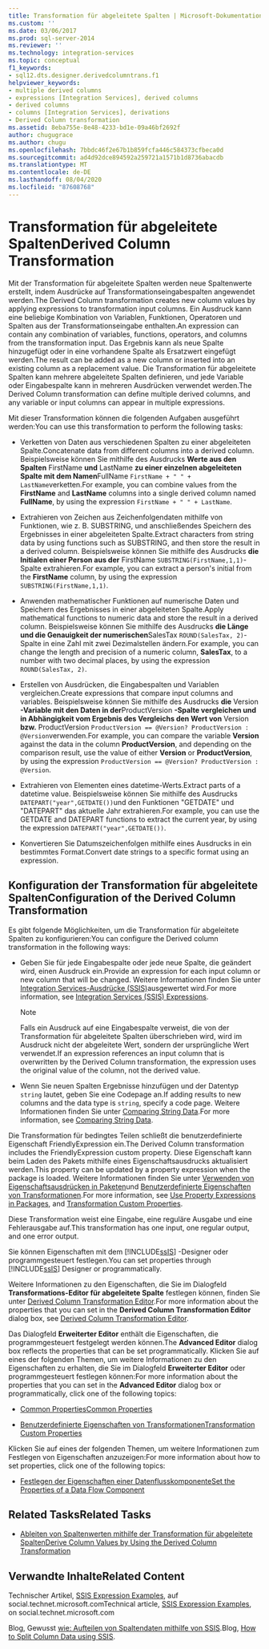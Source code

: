 ```yaml
---
title: Transformation für abgeleitete Spalten | Microsoft-Dokumentation
ms.custom: ''
ms.date: 03/06/2017
ms.prod: sql-server-2014
ms.reviewer: ''
ms.technology: integration-services
ms.topic: conceptual
f1_keywords:
- sql12.dts.designer.derivedcolumntrans.f1
helpviewer_keywords:
- multiple derived columns
- expressions [Integration Services], derived columns
- derived columns
- columns [Integration Services], derivations
- Derived Column transformation
ms.assetid: 8eba755e-8e48-4233-bd1e-09a46bf2692f
author: chugugrace
ms.author: chugu
ms.openlocfilehash: 7bbdc46f2e67b1b859fcfa446c584373cfbeca0d
ms.sourcegitcommit: ad4d92dce894592a259721a1571b1d8736abacdb
ms.translationtype: MT
ms.contentlocale: de-DE
ms.lasthandoff: 08/04/2020
ms.locfileid: "87608768"
---
```

# <a name="derived-column-transformation"></a><span data-ttu-id="d4585-102">Transformation für abgeleitete Spalten</span><span class="sxs-lookup"><span data-stu-id="d4585-102">Derived Column Transformation</span></span>
  <span data-ttu-id="d4585-103">Mit der Transformation für abgeleitete Spalten werden neue Spaltenwerte erstellt, indem Ausdrücke auf Transformationseingabespalten angewendet werden.</span><span class="sxs-lookup"><span data-stu-id="d4585-103">The Derived Column transformation creates new column values by applying expressions to transformation input columns.</span></span> <span data-ttu-id="d4585-104">Ein Ausdruck kann eine beliebige Kombination von Variablen, Funktionen, Operatoren und Spalten aus der Transformationseingabe enthalten.</span><span class="sxs-lookup"><span data-stu-id="d4585-104">An expression can contain any combination of variables, functions, operators, and columns from the transformation input.</span></span> <span data-ttu-id="d4585-105">Das Ergebnis kann als neue Spalte hinzugefügt oder in eine vorhandene Spalte als Ersatzwert eingefügt werden.</span><span class="sxs-lookup"><span data-stu-id="d4585-105">The result can be added as a new column or inserted into an existing column as a replacement value.</span></span> <span data-ttu-id="d4585-106">Die Transformation für abgeleitete Spalten kann mehrere abgeleitete Spalten definieren, und jede Variable oder Eingabespalte kann in mehreren Ausdrücken verwendet werden.</span><span class="sxs-lookup"><span data-stu-id="d4585-106">The Derived Column transformation can define multiple derived columns, and any variable or input columns can appear in multiple expressions.</span></span>  
  
 <span data-ttu-id="d4585-107">Mit dieser Transformation können die folgenden Aufgaben ausgeführt werden:</span><span class="sxs-lookup"><span data-stu-id="d4585-107">You can use this transformation to perform the following tasks:</span></span>  
  
-   <span data-ttu-id="d4585-108">Verketten von Daten aus verschiedenen Spalten zu einer abgeleiteten Spalte.</span><span class="sxs-lookup"><span data-stu-id="d4585-108">Concatenate data from different columns into a derived column.</span></span> <span data-ttu-id="d4585-109">Beispielsweise können Sie mithilfe des Ausdrucks **Werte aus den Spalten** FirstName **und** LastName **zu einer einzelnen abgeleiteten Spalte mit dem Namen**FullName `FirstName + " " + LastName`verketten.</span><span class="sxs-lookup"><span data-stu-id="d4585-109">For example, you can combine values from the **FirstName** and **LastName** columns into a single derived column named **FullName**, by using the expression `FirstName + " " + LastName`.</span></span>  
  
-   <span data-ttu-id="d4585-110">Extrahieren von Zeichen aus Zeichenfolgendaten mithilfe von Funktionen, wie z. B. SUBSTRING, und anschließendes Speichern des Ergebnisses in einer abgeleiteten Spalte.</span><span class="sxs-lookup"><span data-stu-id="d4585-110">Extract characters from string data by using functions such as SUBSTRING, and then store the result in a derived column.</span></span> <span data-ttu-id="d4585-111">Beispielsweise können Sie mithilfe des Ausdrucks **die Initialen einer Person aus der** FirstName `SUBSTRING(FirstName,1,1)`-Spalte extrahieren.</span><span class="sxs-lookup"><span data-stu-id="d4585-111">For example, you can extract a person's initial from the **FirstName** column, by using the expression `SUBSTRING(FirstName,1,1)`.</span></span>  
  
-   <span data-ttu-id="d4585-112">Anwenden mathematischer Funktionen auf numerische Daten und Speichern des Ergebnisses in einer abgeleiteten Spalte.</span><span class="sxs-lookup"><span data-stu-id="d4585-112">Apply mathematical functions to numeric data and store the result in a derived column.</span></span> <span data-ttu-id="d4585-113">Beispielsweise können Sie mithilfe des Ausdrucks **die Länge und die Genauigkeit der numerischen**SalesTax `ROUND(SalesTax, 2)`-Spalte in eine Zahl mit zwei Dezimalstellen ändern.</span><span class="sxs-lookup"><span data-stu-id="d4585-113">For example, you can change the length and precision of a numeric column, **SalesTax**, to a number with two decimal places, by using the expression `ROUND(SalesTax, 2)`.</span></span>  
  
-   <span data-ttu-id="d4585-114">Erstellen von Ausdrücken, die Eingabespalten und Variablen vergleichen.</span><span class="sxs-lookup"><span data-stu-id="d4585-114">Create expressions that compare input columns and variables.</span></span> <span data-ttu-id="d4585-115">Beispielsweise können Sie mithilfe des Ausdrucks **die** Version **-Variable mit den Daten in der**ProductVersion **-Spalte vergleichen und in Abhängigkeit vom Ergebnis des Vergleichs den Wert von** Version **bzw.** ProductVersion `ProductVersion == @Version? ProductVersion : @Version`verwenden.</span><span class="sxs-lookup"><span data-stu-id="d4585-115">For example, you can compare the variable **Version** against the data in the column **ProductVersion**, and depending on the comparison result, use the value of either **Version** or **ProductVersion**, by using the expression `ProductVersion == @Version? ProductVersion : @Version`.</span></span>  
  
-   <span data-ttu-id="d4585-116">Extrahieren von Elementen eines datetime-Werts.</span><span class="sxs-lookup"><span data-stu-id="d4585-116">Extract parts of a datetime value.</span></span> <span data-ttu-id="d4585-117">Beispielsweise können Sie mithilfe des Ausdrucks `DATEPART("year",GETDATE())`und den Funktionen "GETDATE" und "DATEPART" das aktuelle Jahr extrahieren.</span><span class="sxs-lookup"><span data-stu-id="d4585-117">For example, you can use the GETDATE and DATEPART functions to extract the current year, by using the expression `DATEPART("year",GETDATE())`.</span></span>  
  
-   <span data-ttu-id="d4585-118">Konvertieren Sie Datumszeichenfolgen mithilfe eines Ausdrucks in ein bestimmtes Format.</span><span class="sxs-lookup"><span data-stu-id="d4585-118">Convert date strings to a specific format using an expression.</span></span>  
  
## <a name="configuration-of-the-derived-column-transformation"></a><span data-ttu-id="d4585-119">Konfiguration der Transformation für abgeleitete Spalten</span><span class="sxs-lookup"><span data-stu-id="d4585-119">Configuration of the Derived Column Transformation</span></span>  
 <span data-ttu-id="d4585-120">Es gibt folgende Möglichkeiten, um die Transformation für abgeleitete Spalten zu konfigurieren:</span><span class="sxs-lookup"><span data-stu-id="d4585-120">You can configure the Derived column transformation in the following ways:</span></span>  
  
-   <span data-ttu-id="d4585-121">Geben Sie für jede Eingabespalte oder jede neue Spalte, die geändert wird, einen Ausdruck ein.</span><span class="sxs-lookup"><span data-stu-id="d4585-121">Provide an expression for each input column or new column that will be changed.</span></span> <span data-ttu-id="d4585-122">Weitere Informationen finden Sie unter [Integration Services-Ausdrücke &#40;SSIS&#41;](../../expressions/integration-services-ssis-expressions.md)ausgewertet wird.</span><span class="sxs-lookup"><span data-stu-id="d4585-122">For more information, see [Integration Services &#40;SSIS&#41; Expressions](../../expressions/integration-services-ssis-expressions.md).</span></span>  
  
    > [!NOTE]  
    >  <span data-ttu-id="d4585-123">Falls ein Ausdruck auf eine Eingabespalte verweist, die von der Transformation für abgeleitete Spalten überschrieben wird, wird im Ausdruck nicht der abgeleitete Wert, sondern der ursprüngliche Wert verwendet.</span><span class="sxs-lookup"><span data-stu-id="d4585-123">If an expression references an input column that is overwritten by the Derived Column transformation, the expression uses the original value of the column, not the derived value.</span></span>  
  
-   <span data-ttu-id="d4585-124">Wenn Sie neuen Spalten Ergebnisse hinzufügen und der Datentyp `string` lautet, geben Sie eine Codepage an.</span><span class="sxs-lookup"><span data-stu-id="d4585-124">If adding results to new columns and the data type is `string`, specify a code page.</span></span> <span data-ttu-id="d4585-125">Weitere Informationen finden Sie unter [Comparing String Data](../comparing-string-data.md).</span><span class="sxs-lookup"><span data-stu-id="d4585-125">For more information, see [Comparing String Data](../comparing-string-data.md).</span></span>  
  
 <span data-ttu-id="d4585-126">Die Transformation für bedingtes Teilen schließt die benutzerdefinierte Eigenschaft FriendlyExpression ein.</span><span class="sxs-lookup"><span data-stu-id="d4585-126">The Derived Column transformation includes the FriendlyExpression custom property.</span></span> <span data-ttu-id="d4585-127">Diese Eigenschaft kann beim Laden des Pakets mithilfe eines Eigenschaftsausdrucks aktualisiert werden.</span><span class="sxs-lookup"><span data-stu-id="d4585-127">This property can be updated by a property expression when the package is loaded.</span></span> <span data-ttu-id="d4585-128">Weitere Informationen finden Sie unter [Verwenden von Eigenschaftsausdrücken in Paketen](../../expressions/use-property-expressions-in-packages.md)und [Benutzerdefinierte Eigenschaften von Transformationen](transformation-custom-properties.md).</span><span class="sxs-lookup"><span data-stu-id="d4585-128">For more information, see [Use Property Expressions in Packages](../../expressions/use-property-expressions-in-packages.md), and [Transformation Custom Properties](transformation-custom-properties.md).</span></span>  
  
 <span data-ttu-id="d4585-129">Diese Transformation weist eine Eingabe, eine reguläre Ausgabe und eine Fehlerausgabe auf.</span><span class="sxs-lookup"><span data-stu-id="d4585-129">This transformation has one input, one regular output, and one error output.</span></span>  
  
 <span data-ttu-id="d4585-130">Sie können Eigenschaften mit dem [!INCLUDE[ssIS](../../../includes/ssis-md.md)] -Designer oder programmgesteuert festlegen.</span><span class="sxs-lookup"><span data-stu-id="d4585-130">You can set properties through [!INCLUDE[ssIS](../../../includes/ssis-md.md)] Designer or programmatically.</span></span>  
  
 <span data-ttu-id="d4585-131">Weitere Informationen zu den Eigenschaften, die Sie im Dialogfeld **Transformations-Editor für abgeleitete Spalte** festlegen können, finden Sie unter [Derived Column Transformation Editor](../../derived-column-transformation-editor.md).</span><span class="sxs-lookup"><span data-stu-id="d4585-131">For more information about the properties that you can set in the **Derived Column Transformation Editor** dialog box, see [Derived Column Transformation Editor](../../derived-column-transformation-editor.md).</span></span>  
  
 <span data-ttu-id="d4585-132">Das Dialogfeld **Erweiterter Editor** enthält die Eigenschaften, die programmgesteuert festgelegt werden können.</span><span class="sxs-lookup"><span data-stu-id="d4585-132">The **Advanced Editor** dialog box reflects the properties that can be set programmatically.</span></span> <span data-ttu-id="d4585-133">Klicken Sie auf eines der folgenden Themen, um weitere Informationen zu den Eigenschaften zu erhalten, die Sie im Dialogfeld **Erweiterter Editor** oder programmgesteuert festlegen können:</span><span class="sxs-lookup"><span data-stu-id="d4585-133">For more information about the properties that you can set in the **Advanced Editor** dialog box or programmatically, click one of the following topics:</span></span>  
  
-   [<span data-ttu-id="d4585-134">Common Properties</span><span class="sxs-lookup"><span data-stu-id="d4585-134">Common Properties</span></span>](../../common-properties.md)  
  
-   [<span data-ttu-id="d4585-135">Benutzerdefinierte Eigenschaften von Transformationen</span><span class="sxs-lookup"><span data-stu-id="d4585-135">Transformation Custom Properties</span></span>](transformation-custom-properties.md)  
  
 <span data-ttu-id="d4585-136">Klicken Sie auf eines der folgenden Themen, um weitere Informationen zum Festlegen von Eigenschaften anzuzeigen:</span><span class="sxs-lookup"><span data-stu-id="d4585-136">For more information about how to set properties, click one of the following topics:</span></span>  
  
-   [<span data-ttu-id="d4585-137">Festlegen der Eigenschaften einer Datenflusskomponente</span><span class="sxs-lookup"><span data-stu-id="d4585-137">Set the Properties of a Data Flow Component</span></span>](../set-the-properties-of-a-data-flow-component.md)  
  
## <a name="related-tasks"></a><span data-ttu-id="d4585-138">Related Tasks</span><span class="sxs-lookup"><span data-stu-id="d4585-138">Related Tasks</span></span>  
  
-   [<span data-ttu-id="d4585-139">Ableiten von Spaltenwerten mithilfe der Transformation für abgeleitete Spalten</span><span class="sxs-lookup"><span data-stu-id="d4585-139">Derive Column Values by Using the Derived Column Transformation</span></span>](derived-column-transformation.md)  
  
## <a name="related-content"></a><span data-ttu-id="d4585-140">Verwandte Inhalte</span><span class="sxs-lookup"><span data-stu-id="d4585-140">Related Content</span></span>  
 <span data-ttu-id="d4585-141">Technischer Artikel, [SSIS Expression Examples](https://go.microsoft.com/fwlink/?LinkId=220761), auf social.technet.microsoft.com</span><span class="sxs-lookup"><span data-stu-id="d4585-141">Technical article, [SSIS Expression Examples](https://go.microsoft.com/fwlink/?LinkId=220761), on social.technet.microsoft.com</span></span>  
  
 <span data-ttu-id="d4585-142">Blog, Gewusst [wie: Aufteilen von Spaltendaten mithilfe von SSIS](https://microsoft-ssis.blogspot.com/2012/10/split-multi-value-column-into-multiple.html).</span><span class="sxs-lookup"><span data-stu-id="d4585-142">Blog, [How to Split Column Data using SSIS](https://microsoft-ssis.blogspot.com/2012/10/split-multi-value-column-into-multiple.html).</span></span>  
  
  
